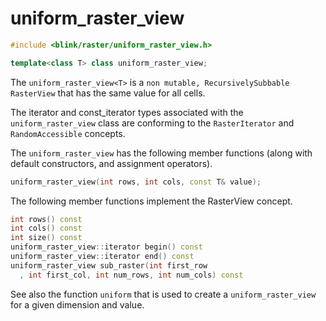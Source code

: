 # uniform_raster_view
```cpp
#include <blink/raster/uniform_raster_view.h>
```
```cpp
template<class T> class uniform_raster_view;
```
The `uniform_raster_view<T>` is a `non mutable, RecursivelySubbable` `RasterView` that has the same value for all cells. 

The iterator and const_iterator types associated with the  `uniform_raster_view` class are conforming to the `RasterIterator` and `RandomAccessible` concepts.

The `uniform_raster_view` has the following member functions (along with default constructors, and assignment operators).



```cpp
uniform_raster_view(int rows, int cols, const T& value);
```
The following member functions implement the RasterView concept.
```cpp
int rows() const 
int cols() const 
int size() const 
uniform_raster_view::iterator begin() const
uniform_raster_view::iterator end() const
uniform_raster_view sub_raster(int first_row
  , int first_col, int num_rows, int num_cols) const

```
See also the function `uniform` that is used to create a `uniform_raster_view` for a given dimension and value.
